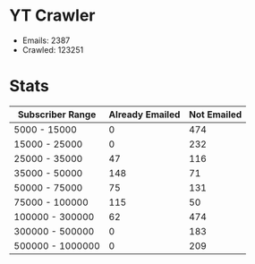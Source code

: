 # YT Crawler
- Emails: 2387
- Crawled: 123251

# Stats
| Subscriber Range  | Already Emailed | Not Emailed |
|-------|-------|-------|
| 5000 - 15000 | 0 | 474 |
| 15000 - 25000 | 0 | 232 |
| 25000 - 35000 | 47 | 116 |
| 35000 - 50000 | 148 | 71 |
| 50000 - 75000 | 75 | 131 |
| 75000 - 100000 | 115 | 50 |
| 100000 - 300000 | 62 | 474 |
| 300000 - 500000 | 0 | 183 |
| 500000 - 1000000 | 0 | 209 |
